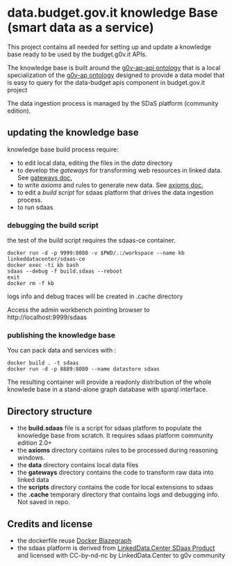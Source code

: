 # data.budget.gov.it knowledge Base (smart data as a service)

This project contains all needed for setting up and update a knowledge base ready to be used by the budget.g0v.it APIs.

The knowledge base is built around the [g0v-ap-api ontology](http://data.budget.g0v.it/g0v-ap-api/v1)
that is a local specialization of the [g0v-ap ontology](http://data.budget.g0v.it/g0v-ap/v1) designed
to provide a data model that is easy to query for the data-budget apis component in budget.gov.it project

The data ingestion process is managed by the SDaS platform (community edition).


## updating the knowledge base

knowledge base build process require:

- to edit local data, editing the files in the *data* directory
- to develop the *gateways* for transforming web resources in linked data. See [gateways doc.](gateways/README.md)
- to write *axioms* and rules to generate new data. See [axioms doc.](axioms/README.md)
- to edit a *build script* for sdaas platform that drives the data ingestion process.
- to run sdaas

### debugging the build script

the test of the build script requires the sdaas-ce container.

```
docker run -d -p 9999:8080 -v $PWD/.:/workspace --name kb linkeddatacenter/sdaas-ce
docker exec -ti kb bash
sdaas --debug -f build.sdaas --reboot
exit
docker rm -f kb
```

logs info and debug traces will be created in .cache directory

Access the admin workbench pointing browser to http://localhost:9999/sdaas

 
### publishing  the knowledge base

You can pack data and services with :

```
docker build . -t sdaas
docker run -d -p 8889:8080 --name datastore sdaas
```

The resulting container will provide a readonly distribution of the whole knowlede base in a stand-alone graph database with sparql interface.


## Directory structure

- the **build.sdaas** file is a script for sdaas platform to populate the knowledge base from scratch. It requires sdaas platform community edition 2.0+
- the **axioms** directory contains rules to be processed during reasoning windows.
- the **data** directory contains local data files
- the **gateways** directory contains the code to transform raw data into linked data
- the **scripts** directory contains the code for local extensions to sdaas
- the **.cache** temporary directory that contains logs and debugging info. Not saved in repo.


## Credits and license


- the dockerfile reuse [Docker Blazegraph](https://github.com/lyrasis/docker-blazegraph)
- the sdaas platform is derived from [LinkedData.Center SDaas Product](https://it.linkeddata.center/p/sdaas) and licensed with CC-by-nd-nc by LinkedData.Center to g0v community
